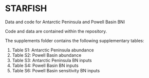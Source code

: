 # STARFISH
Data and code for Antarctic Peninsula and Powell Basin BNI 

Code and data are contained within the repository. 

The supplements folder contains the following supplementary tables: 

1) Table S1: Antarctic Peninsula abundance
2) Table S2: Powell Basin abundance
3) Table S3: Antarctic Peninsula BN inputs
4) Table S4: Powell Basin BN inputs
5) Table S6: Powell Basin sensitivity BN inputs 

